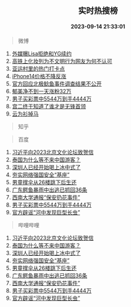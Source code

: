 <div align="center"><h2>实时热搜榜</h2><h4>2023-09-14 21:33:01</h4></div>

> 微博  

1. [外媒曝Lisa拒绝和YG续约](https://s.weibo.com/weibo?q=%23%E5%A4%96%E5%AA%92%E6%9B%9DLisa%E6%8B%92%E7%BB%9D%E5%92%8CYG%E7%BB%AD%E7%BA%A6%23&t=31&band_rank=1&Refer=top)<br />
2. [高铁上化妆列为不文明行为网友为何不认可](https://s.weibo.com/weibo?q=%23%E9%AB%98%E9%93%81%E4%B8%8A%E5%8C%96%E5%A6%86%E5%88%97%E4%B8%BA%E4%B8%8D%E6%96%87%E6%98%8E%E8%A1%8C%E4%B8%BA%E7%BD%91%E5%8F%8B%E4%B8%BA%E4%BD%95%E4%B8%8D%E8%AE%A4%E5%8F%AF%23&t=31&band_rank=2&Refer=top)<br />
3. [亚运村里的热门打卡点](https://s.weibo.com/weibo?q=%23%E4%BA%9A%E8%BF%90%E6%9D%91%E9%87%8C%E7%9A%84%E7%83%AD%E9%97%A8%E6%89%93%E5%8D%A1%E7%82%B9%23&t=31&band_rank=3&Refer=top)<br />
4. [iPhone14价格不降反涨](https://s.weibo.com/weibo?q=%23iPhone14%E4%BB%B7%E6%A0%BC%E4%B8%8D%E9%99%8D%E5%8F%8D%E6%B6%A8%23&t=31&band_rank=4&Refer=top)<br />
5. [官方回应北极鲶鱼事件调查结果不公开](https://s.weibo.com/weibo?q=%23%E5%AE%98%E6%96%B9%E5%9B%9E%E5%BA%94%E5%8C%97%E6%9E%81%E9%B2%B6%E9%B1%BC%E4%BA%8B%E4%BB%B6%E8%B0%83%E6%9F%A5%E7%BB%93%E6%9E%9C%E4%B8%8D%E5%85%AC%E5%BC%80%23&t=31&band_rank=5&Refer=top)<br />
6. [郁美净不到一天涨粉32万](https://s.weibo.com/weibo?q=%23%E9%83%81%E7%BE%8E%E5%87%80%E4%B8%8D%E5%88%B0%E4%B8%80%E5%A4%A9%E6%B6%A8%E7%B2%8932%E4%B8%87%23&t=31&band_rank=6&Refer=top)<br />
7. [男子买彩票中5544万到手4444万](https://s.weibo.com/weibo?q=%23%E7%94%B7%E5%AD%90%E4%B9%B0%E5%BD%A9%E7%A5%A8%E4%B8%AD5544%E4%B8%87%E5%88%B0%E6%89%8B4444%E4%B8%87%23&t=31&band_rank=7&Refer=top)<br />
8. [宫二终于知道了谁才是无锋首领](https://s.weibo.com/weibo?q=%E5%AE%AB%E4%BA%8C%E7%BB%88%E4%BA%8E%E7%9F%A5%E9%81%93%E4%BA%86%E8%B0%81%E6%89%8D%E6%98%AF%E6%97%A0%E9%94%8B%E9%A6%96%E9%A2%86&t=31&band_rank=8&Refer=top)<br />
9. [云为衫掉马](https://s.weibo.com/weibo?q=%23%E4%BA%91%E4%B8%BA%E8%A1%AB%E6%8E%89%E9%A9%AC%23&t=31&band_rank=9&Refer=top)<br />

> 知乎  


> 百度  

1. [习近平向2023北京文化论坛致贺信](https://www.baidu.com/s?wd=%E4%B9%A0%E8%BF%91%E5%B9%B3%E5%90%912023%E5%8C%97%E4%BA%AC%E6%96%87%E5%8C%96%E8%AE%BA%E5%9D%9B%E8%87%B4%E8%B4%BA%E4%BF%A1&sa=fyb_news&rsv_dl=fyb_news)<br />
2. [泰国为什么等不来中国游客？](https://www.baidu.com/s?wd=%E6%B3%B0%E5%9B%BD%E4%B8%BA%E4%BB%80%E4%B9%88%E7%AD%89%E4%B8%8D%E6%9D%A5%E4%B8%AD%E5%9B%BD%E6%B8%B8%E5%AE%A2%EF%BC%9F&sa=fyb_news&rsv_dl=fyb_news)<br />
3. [深圳人已经开始喝上冰中式了](https://www.baidu.com/s?wd=%E6%B7%B1%E5%9C%B3%E4%BA%BA%E5%B7%B2%E7%BB%8F%E5%BC%80%E5%A7%8B%E5%96%9D%E4%B8%8A%E5%86%B0%E4%B8%AD%E5%BC%8F%E4%BA%86&sa=fyb_news&rsv_dl=fyb_news)<br />
4. [夯实网络强国安全“基座”](https://www.baidu.com/s?wd=%E5%A4%AF%E5%AE%9E%E7%BD%91%E7%BB%9C%E5%BC%BA%E5%9B%BD%E5%AE%89%E5%85%A8%E2%80%9C%E5%9F%BA%E5%BA%A7%E2%80%9D&sa=fyb_news&rsv_dl=fyb_news)<br />
5. [男童撑伞从26楼跳下后生还](https://www.baidu.com/s?wd=%E7%94%B7%E7%AB%A5%E6%92%91%E4%BC%9E%E4%BB%8E26%E6%A5%BC%E8%B7%B3%E4%B8%8B%E5%90%8E%E7%94%9F%E8%BF%98&sa=fyb_news&rsv_dl=fyb_news)<br />
6. [广东鳄鱼暴雨中出逃已抓回36条](https://www.baidu.com/s?wd=%E5%B9%BF%E4%B8%9C%E9%B3%84%E9%B1%BC%E6%9A%B4%E9%9B%A8%E4%B8%AD%E5%87%BA%E9%80%83%E5%B7%B2%E6%8A%93%E5%9B%9E36%E6%9D%A1&sa=fyb_news&rsv_dl=fyb_news)<br />
7. [西南大学通报“保安扔花事件”](https://www.baidu.com/s?wd=%E8%A5%BF%E5%8D%97%E5%A4%A7%E5%AD%A6%E9%80%9A%E6%8A%A5%E2%80%9C%E4%BF%9D%E5%AE%89%E6%89%94%E8%8A%B1%E4%BA%8B%E4%BB%B6%E2%80%9D&sa=fyb_news&rsv_dl=fyb_news)<br />
8. [男子买彩票中5544万到手4444万](https://www.baidu.com/s?wd=%E7%94%B7%E5%AD%90%E4%B9%B0%E5%BD%A9%E7%A5%A8%E4%B8%AD5544%E4%B8%87%E5%88%B0%E6%89%8B4444%E4%B8%87&sa=fyb_news&rsv_dl=fyb_news)<br />
9. [官方辟谣“河中发现巨型长虫”](https://www.baidu.com/s?wd=%E5%AE%98%E6%96%B9%E8%BE%9F%E8%B0%A3%E2%80%9C%E6%B2%B3%E4%B8%AD%E5%8F%91%E7%8E%B0%E5%B7%A8%E5%9E%8B%E9%95%BF%E8%99%AB%E2%80%9D&sa=fyb_news&rsv_dl=fyb_news)<br />

> 哔哩哔哩  

1. [习近平向2023北京文化论坛致贺信](https://www.baidu.com/s?wd=%E4%B9%A0%E8%BF%91%E5%B9%B3%E5%90%912023%E5%8C%97%E4%BA%AC%E6%96%87%E5%8C%96%E8%AE%BA%E5%9D%9B%E8%87%B4%E8%B4%BA%E4%BF%A1&sa=fyb_news&rsv_dl=fyb_news)<br />
2. [泰国为什么等不来中国游客？](https://www.baidu.com/s?wd=%E6%B3%B0%E5%9B%BD%E4%B8%BA%E4%BB%80%E4%B9%88%E7%AD%89%E4%B8%8D%E6%9D%A5%E4%B8%AD%E5%9B%BD%E6%B8%B8%E5%AE%A2%EF%BC%9F&sa=fyb_news&rsv_dl=fyb_news)<br />
3. [深圳人已经开始喝上冰中式了](https://www.baidu.com/s?wd=%E6%B7%B1%E5%9C%B3%E4%BA%BA%E5%B7%B2%E7%BB%8F%E5%BC%80%E5%A7%8B%E5%96%9D%E4%B8%8A%E5%86%B0%E4%B8%AD%E5%BC%8F%E4%BA%86&sa=fyb_news&rsv_dl=fyb_news)<br />
4. [夯实网络强国安全“基座”](https://www.baidu.com/s?wd=%E5%A4%AF%E5%AE%9E%E7%BD%91%E7%BB%9C%E5%BC%BA%E5%9B%BD%E5%AE%89%E5%85%A8%E2%80%9C%E5%9F%BA%E5%BA%A7%E2%80%9D&sa=fyb_news&rsv_dl=fyb_news)<br />
5. [男童撑伞从26楼跳下后生还](https://www.baidu.com/s?wd=%E7%94%B7%E7%AB%A5%E6%92%91%E4%BC%9E%E4%BB%8E26%E6%A5%BC%E8%B7%B3%E4%B8%8B%E5%90%8E%E7%94%9F%E8%BF%98&sa=fyb_news&rsv_dl=fyb_news)<br />
6. [广东鳄鱼暴雨中出逃已抓回36条](https://www.baidu.com/s?wd=%E5%B9%BF%E4%B8%9C%E9%B3%84%E9%B1%BC%E6%9A%B4%E9%9B%A8%E4%B8%AD%E5%87%BA%E9%80%83%E5%B7%B2%E6%8A%93%E5%9B%9E36%E6%9D%A1&sa=fyb_news&rsv_dl=fyb_news)<br />
7. [西南大学通报“保安扔花事件”](https://www.baidu.com/s?wd=%E8%A5%BF%E5%8D%97%E5%A4%A7%E5%AD%A6%E9%80%9A%E6%8A%A5%E2%80%9C%E4%BF%9D%E5%AE%89%E6%89%94%E8%8A%B1%E4%BA%8B%E4%BB%B6%E2%80%9D&sa=fyb_news&rsv_dl=fyb_news)<br />
8. [男子买彩票中5544万到手4444万](https://www.baidu.com/s?wd=%E7%94%B7%E5%AD%90%E4%B9%B0%E5%BD%A9%E7%A5%A8%E4%B8%AD5544%E4%B8%87%E5%88%B0%E6%89%8B4444%E4%B8%87&sa=fyb_news&rsv_dl=fyb_news)<br />
9. [官方辟谣“河中发现巨型长虫”](https://www.baidu.com/s?wd=%E5%AE%98%E6%96%B9%E8%BE%9F%E8%B0%A3%E2%80%9C%E6%B2%B3%E4%B8%AD%E5%8F%91%E7%8E%B0%E5%B7%A8%E5%9E%8B%E9%95%BF%E8%99%AB%E2%80%9D&sa=fyb_news&rsv_dl=fyb_news)<br />
